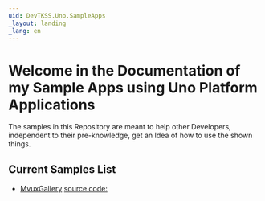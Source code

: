 ```yaml
---
uid: DevTKSS.Uno.SampleApps
_layout: landing
_lang: en
---
```


# Welcome in the Documentation of my Sample Apps using Uno Platform Applications

The samples in this Repository are meant to help other Developers, independent to their pre-knowledge, get an Idea of how to use the shown things.

## Current Samples List

- [MvuxGallery](./articles/) [source code:](../src/DevTKSS.Uno.Samples.MvuxGallery/)